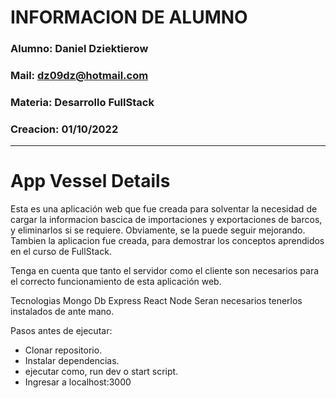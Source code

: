 # INFORMACION DE ALUMNO

### Alumno: Daniel Dziektierow
### Mail: dz09dz@hotmail.com
### Materia: Desarrollo FullStack
### Creacion: 01/10/2022

------------------------------------------------------------------

# App Vessel Details

Esta es una aplicación web que fue creada para solventar la necesidad de cargar la informacion bascica de importaciones y exportaciones de barcos, y eliminarlos si se requiere. Obviamente, se la puede seguir mejorando.
Tambien la aplicacion fue creada, para demostrar los conceptos aprendidos en el curso de FullStack.

Tenga en cuenta que tanto el servidor como el cliente son necesarios para el correcto funcionamiento de esta aplicación web.

Tecnologias
Mongo Db
Express
React
Node
Seran necesarios tenerlos instalados de ante mano.

Pasos antes de ejecutar:
* Clonar repositorio.
* Instalar dependencias.
* ejecutar como, run dev o start script.
* Ingresar a localhost:3000